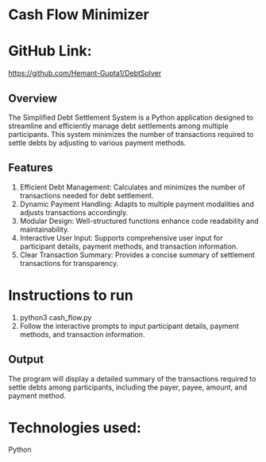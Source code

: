 # Cash Flow Minimizer

# GitHub Link:
https://github.com/Hemant-Gupta1/DebtSolver

## Overview

The Simplified Debt Settlement System is a Python application designed to streamline and efficiently manage debt settlements among multiple participants. This system minimizes the number of transactions required to settle debts by adjusting to various payment methods.

## Features
1. Efficient Debt Management: Calculates and minimizes the number of transactions needed for debt settlement.
2. Dynamic Payment Handling: Adapts to multiple payment modalities and adjusts transactions accordingly.
3. Modular Design: Well-structured functions enhance code readability and maintainability.
4. Interactive User Input: Supports comprehensive user input for participant details, payment methods, and transaction information.
5. Clear Transaction Summary: Provides a concise summary of settlement transactions for transparency.


# Instructions to run
1. python3 cash_flow.py
2.  Follow the interactive prompts to input participant details, payment methods, and transaction information.
   
## Output

The program will display a detailed summary of the transactions required to settle debts among participants, including the payer, payee, amount, and payment method.

# Technologies used: 
Python

